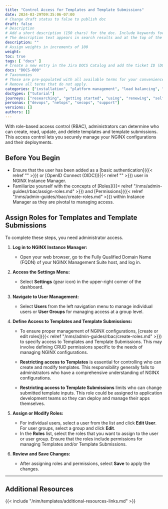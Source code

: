 ```yaml
---
title: "Control Access for Templates and Template Submissions"
date: 2024-03-29T09:35:06-07:00
# Change draft status to false to publish doc
draft: false
# Description
# Add a short description (150 chars) for the doc. Include keywords for SEO. 
# The description text appears in search results and at the top of the doc.
description: ""
# Assign weights in increments of 100
weight: 
toc: true
tags: [ "docs" ]
# Create a new entry in the Jira DOCS Catalog and add the ticket ID (DOCS-<number>) below
docs: "DOCS-000"
# Taxonomies
# These are pre-populated with all available terms for your convenience.
# Remove all terms that do not apply.
categories: ["installation", "platform management", "load balancing", "api management", "service mesh", "security", "analytics"]
doctypes: ["tutorial"]
journeys: ["researching", "getting started", "using", "renewing", "self service"]
personas: ["devops", "netops", "secops", "support"]
versions: []
authors: []
---
```


With role-based access control (RBAC), administrators can determine who can create, read, update, and delete templates and template submissions. This access control lets you securely manage your NGINX configurations and their deployments.

## Before You Begin

- Ensure that the user has been added as a [basic authentication]({{< relref "" >}}) or [OpenID Connect (OIDC)]({{< relref "" >}}) user in NGINX Instance Manager.
- Familiarize yourself with the concepts of [Roles]({{< relref "/nms/admin-guides/rbac/assign-roles.md" >}}) and [Permissions]({{< relref "/nms/admin-guides/rbac/create-roles.md" >}}) within Instance Manager as they are pivotal to managing access.

## Assign Roles for Templates and Template Submissions

To complete these steps, you need administrator access.

1. **Log in to NGINX Instance Manager:**
   - Open your web browser, go to the Fully Qualified Domain Name (FQDN) of your NGINX Management Suite host, and log in.

2. **Access the Settings Menu:**
   - Select **Settings** (gear icon) in the upper-right corner of the dashboard.

3. **Navigate to User Management:**
   - Select **Users** from the left navigation menu to manage individual users or **User Groups** for managing access at a group level.

4. **Define Access to Templates and Template Submissions:**
   - To ensure proper management of NGINX configurations, [create or edit roles]({{< relref "/nms/admin-guides/rbac/create-roles.md" >}}) to specify access to Templates and Template Submissions. This may involve defining CRUD permissions specific to the needs of managing NGINX configurations.

   - **Restricting access to Templates** is essential for controlling who can create and modify templates. This responsibility generally falls to administrators who have a comprehensive understanding of NGINX configurations.  

   - **Restricting access to Template Submissions** limits who can change submitted template inputs. This role could be assigned to application development teams so they can deploy and manage their apps themselves.

5. **Assign or Modify Roles:**
   - For individual users, select a user from the list and click **Edit User**. For user groups, select a group and click **Edit**.
   - In the **Roles** list, select the roles that you want to assign to the user or user group. Ensure that the roles include permissions for managing Templates and/or Template Submissions.

6. **Review and Save Changes:**
   - After assigning roles and permissions, select **Save** to apply the changes.

---

## Additional Resources

{{< include "/nim/templates/additional-resources-links.md" >}}